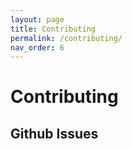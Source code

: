 ```yaml
---
layout: page
title: Contributing
permalink: /contributing/
nav_order: 6
---
```


# Contributing

## Github Issues

<script src="http://code.jquery.com/jquery-1.6.2.min.js" type="text/javascript" charset="utf-8"></script>
<div id="github-issues-widget"></div>
<script type="text/javascript">
  GITHUB_ISSUES_USER = "kyoml";
  GITHUB_ISSUES_REPO = "kyoml";
</script>
<script type="text/javascript" src="https://cdn.jsdelivr.net/gh/chrismear/github-issues-widget/github-issues-widget.js"></script>


